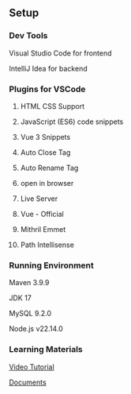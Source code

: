 ## Setup

### Dev Tools

Visual Studio Code for frontend

IntelliJ Idea for backend

### Plugins for VSCode

1. HTML CSS Support

2. JavaScript (ES6) code snippets

3. Vue 3 Snippets

4. Auto Close Tag

5. Auto Rename Tag

6. open in browser

7. Live Server

8. Vue - Official

9. Mithril Emmet

10. Path Intellisense

### Running Environment

Maven 3.9.9

JDK 17

MySQL 9.2.0

Node.js v22.14.0

### Learning Materials

[Video Tutorial](https://www.bilibili.com/video/BV1yGydYEE3H/?spm_id_from=333.1387.homepage.video_card.click&vd_source=6cb43b67675452ded010630b0d4c34cb)

[Documents](https://heuqqdmbyk.feishu.cn/wiki/LYVswfK4eigRIhkW0pvcqgH9nWd)

